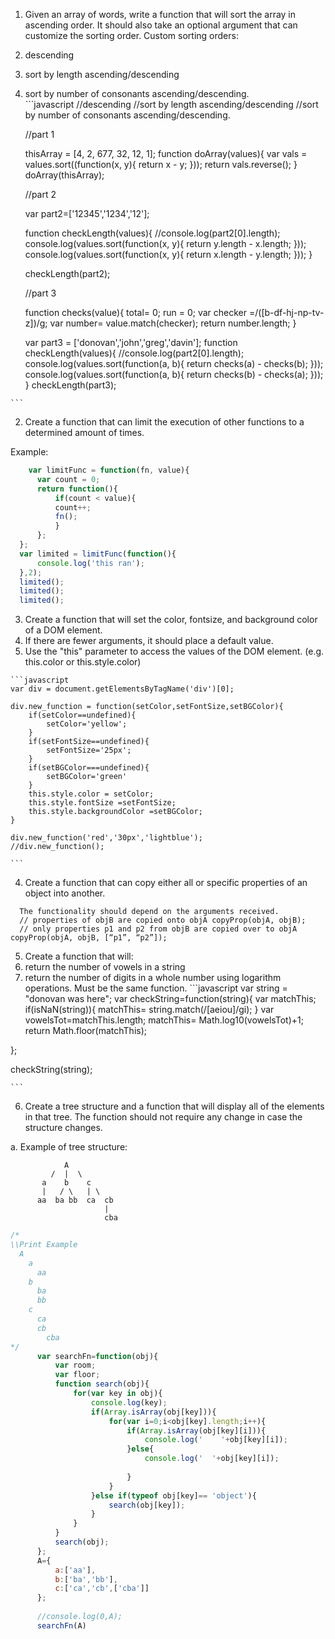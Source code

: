 1. Given an array of words, write a function that will sort the array in ascending order. It should also take an optional argument that can customize the sorting order. Custom sorting orders: 
  1. descending 
  2. sort by length ascending/descending 
  3. sort by number of consonants ascending/descending.  
    ```javascript
          //descending
      //sort by length ascending/descending
      //sort by number of consonants ascending/descending.
      
      //part 1
      
      thisArray = [4, 2, 677, 32, 12, 1];
      function doArray(values){
      	var vals = values.sort((function(x, y){
      		return x - y;
      	}));
      	return vals.reverse();
      }
      doArray(thisArray);
      
      //part 2
      
      var part2=['12345','1234','12'];
      
      function checkLength(values){
      //console.log(part2[0].length);
      	console.log(values.sort(function(x, y){
      		return y.length - x.length;
      	}));
      	console.log(values.sort(function(x, y){
      		return x.length - y.length;
      	}));
      }
      
      checkLength(part2);
      
      //part 3
      
      function checks(value){
      	total= 0;
      	run = 0;
      		var checker =/([b-df-hj-np-tv-z])/g;
      		var number= value.match(checker);
      		return number.length;
      }
      	
      var part3 = ['donovan','john','greg','davin'];
      function checkLength(values){
      //console.log(part2[0].length);
      	console.log(values.sort(function(a, b){
      		return checks(a) - checks(b);
      	}));
      		console.log(values.sort(function(a, b){
      		return checks(b) - checks(a);
      	}));
      }
      checkLength(part3);

    
    ```

2. Create a function that can limit the execution of other functions to a determined amount of times.  

 Example: 

  ```javascript
      var limitFunc = function(fn, value){
    	var count = 0;	
    	return function(){
    		if(count < value){
    		count++;
    		fn();
    		}
    	};
    };
    var limited = limitFunc(function(){
    	console.log('this ran');
    },2);
    limited();
    limited();
    limited();

  ```


3. Create a function that will set the color, font­size, and background color of a DOM element. 
  1. If there are fewer arguments, it should place a default value.  
  2. Use the "this" parameter to access the values of the DOM element. (e.g. this.color or this.style.color)
  
	```javascript
	var div = document.getElementsByTagName('div')[0];

	div.new_function = function(setColor,setFontSize,setBGColor){
		if(setColor==undefined){
			setColor='yellow';
		}
		if(setFontSize==undefined){
			setFontSize='25px';
		}
		if(setBGColor===undefined){
			setBGColor='green'
		}
		this.style.color = setColor;
		this.style.fontSize =setFontSize;
		this.style.backgroundColor =setBGColor;
	}
	
	div.new_function('red','30px','lightblue');
	//div.new_function();
	
	```

4. Create a function that can copy either all or specific properties of an object into another. 

 
  ```  
    The functionality should depend on the arguments received.  
    // properties of objB are copied onto objA copyProp​(objA, objB); 
    // only properties p1 and p2 from objB are copied over to objA copyProp​(objA, objB, [​“p1”​, ​“p2”​]);  
  ```

5. Create a function that will: 
  1. return the number of vowels in a string 
  2. return the number of digits in a whole number using logarithm operations. Must be the same function. 
 	```javascript
 	var string = "donovan was here";
	var checkString=function(string){
	var matchThis;
		if(isNaN(string)){
			matchThis= string.match(/[aeiou]/gi);
		}
		var vowelsTot=matchThis.length;
		matchThis= Math.log10(vowelsTot)+1;
		return Math.floor(matchThis);
	
};


checkString(string);

 	```

6. Create a tree structure and a function that will display all of the elements in that tree. The function should not require any change in case the structure changes. 

a. Example of tree structure: 

                A  
             /  |  \ 
           a    b    c 
           |   / \   | \ 
          aa  ba bb  ca  cb 
                         | 
                         cba  
  ```javascript
/*
\\Print Example
    A
      a
        aa
      b
        ba
        bb
      c
        ca
        cb
          cba
*/
		var searchFn=function(obj){
			var room;
			var floor;
			function search(obj){
				for(var key in obj){
					console.log(key);
					if(Array.isArray(obj[key])){
						for(var i=0;i<obj[key].length;i++){
							if(Array.isArray(obj[key][i])){
								console.log('    '+obj[key][i]);
							}else{
								console.log('  '+obj[key][i]);
								
							}
						}
					}else if(typeof obj[key]== 'object'){
						search(obj[key]);
					}
				}
			}
			search(obj);
		};
		A={
			a:['aa'],
			b:['ba','bb'],
			c:['ca','cb',['cba']]
		};
		
		//console.log(0,A);
		searchFn(A)
  ```
